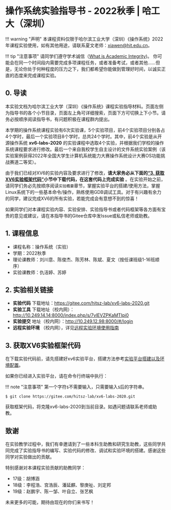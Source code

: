 # 操作系统实验指导书 - 2022秋季 | 哈工大（深圳）

!!! warning "声明"
    本课程资料仅限于哈尔滨工业大学（深圳）《操作系统》2022年课程实验使用，如有其他用途，请联系夏文老师：xiawen@hit.edu.cn。

!!! tip "注意事项"
    请同学们遵守学术诚信（[What is Academic Integrity](https://integrity.mit.edu/))。
    你可能会在同一个时间段内需要完成多项课程任务，或者准备考试，或者其他……但是，无论你处于何种程度的压力之下，我们都希望你能做到管理好时间，以诚实正直的态度来完成课程实验。


## 0. 导读

本实验文档为哈尔滨工业大学（深圳）《操作系统》课程实验指导材料。页面左侧为指导书的各个小节目录，页面左上角可详细搜索，页面下方可切换上下小节。请务必按顺序阅读指导书，有问题积极在课程群内提出。

本学期的操作系统课程实验有6次实验课，5个实验项目，前4个实验项目分别各占4个学时，最后一个实验项目8个学时，总共24个学时。其中，前4个实验是从开源操作系统 **xv6-labs-2020** 的实验课程中选取4个实验，并根据我们学校的操作系统课程要求进行修改。最后一个来自我校学生自主设计的文件系统实验案例（该实验案例获得2022年全国大学生计算机系统能力大赛操作系统设计大赛OS功能挑战赛道二等奖）。

由于我们已经对XV6的实验内容及要求进行了修改，**请大家务必从下面的[“3. 获取XV6实验框架代码”](#3-xv6)小节中下载代码，在这套代码上完成实验** 。在实验开始之前，请同学们务必先按顺序阅读`实验概要`章节，掌握实验平台的搭建/使用方法，掌握Linux系统下的一些基本命令/操作，熟练使用GDB调试工具。对于有兴趣有余力的同学，建议完成XV6的所有实验，若能完成会有意想不到的惊喜！

如果同学们对本课程实验内容、实验安排、实验指导书或者代码框架等各方面有宝贵的意见或建议，请在本指导书的Gitee仓库中发Issue或私信老师或助教。


## 1. 课程信息

- 课程名称：操作系统（实验）
- 学期：2022秋季
- 理论课教师：刘川意、陈俊杰、陈芳林、陈斌、夏文（按任课班级1-16班顺序）
- 实验课教师：仇洁婷、苏婷

## 2. 实验相关链接

-  **实验代码** 下载地址：https://gitee.com/hitsz-lab/xv6-labs-2020.git
-  **实验工具** 下载地址（校内网）：http://10.249.14.14:8000/index.php/s/7vlEVZPKaMTIpi0
-  **实验提交** 地址（校内网）：http://10.249.12.98:8000/#/login
-  **远程实验环境** （校内网），详见[远程实验环境使用指南](remote_env/)
  
## 3. 获取XV6实验框架代码

在下载实验代码前，请先搭建好xv6实验平台，搭建方法参考[实验平台搭建以及环境配置](env)。
  
如果你已经进入实验平台，请在命令行终端中执行：

!!! note "注意事项"
    第一个字符`$`不需要输入，只需要输入`$`后的字符串。

```shell
$ git clone https://gitee.com/hitsz-lab/xv6-labs-2020.git
```

获取框架代码，将克隆xv6-labs-2020到当前目录。如遇问题请联系老师或助教。


## 致谢

在实验教学过程中，我们有幸邀请到了一些本科生助教和研究生助教，这些同学共同完成了实验指导书的编写、实验代码的修改、调试和实验环境的搭建。感谢这些同学对实验做出的贡献。

特别感谢对本课程实验贡献的助教同学：

- 17级：胡博涵
- 18级：李程浩、宫浩辰、潘延麒、黎庚祉、刘定邦
- 19级：赵鹏宇、陈一邹、叶自立、张艺枫

未来更多的可能，期待由现在的你们来书写！








